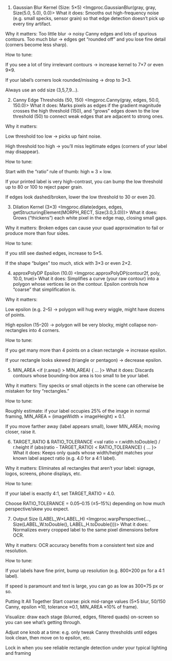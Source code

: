 1. Gaussian Blur Kernel (Size: 5×5)
<Imgproc.GaussianBlur(gray, gray, Size(5.0, 5.0), 0.0)>
What it does: Smooths out high-frequency noise (e.g. small specks, sensor grain) so that edge detection doesn’t pick up every tiny artifact.

Why it matters: Too little blur → noisy Canny edges and lots of spurious contours. Too much blur → edges get “rounded off” and you lose fine detail (corners become less sharp).

How to tune:

If you see a lot of tiny irrelevant contours → increase kernel to 7×7 or even 9×9.

If your label’s corners look rounded/missing → drop to 3×3.

Always use an odd size (3,5,7,9…).

2. Canny Edge Thresholds (50, 150)
<Imgproc.Canny(gray, edges, 50.0, 150.0)>
What it does: Marks pixels as edges if the gradient magnitude crosses the high threshold (150), and “grows” edges down to the low threshold (50) to connect weak edges that are adjacent to strong ones.

Why it matters:

Low threshold too low → picks up faint noise.

High threshold too high → you’ll miss legitimate edges (corners of your label may disappear).

How to tune:

Start with the “ratio” rule of thumb: high ≈ 3 × low.

If your printed label is very high-contrast, you can bump the low threshold up to 80 or 100 to reject paper grain.

If edges look dashed/broken, lower the low threshold to 30 or even 20.

3. Dilation Kernel (3×3)
<Imgproc.dilate(edges, edges, getStructuringElement(MORPH_RECT, Size(3.0,3.0)))>
What it does: Grows (“thickens”) each white pixel in the edge map, closing small gaps.

Why it matters: Broken edges can cause your quad approximation to fail or produce more than four sides.

How to tune:

If you still see dashed edges, increase to 5×5.

If the shape “bulges” too much, stick with 3×3 or even 2×2.

4. approxPolyDP Epsilon (10.0)
<Imgproc.approxPolyDP(contour2f, poly, 10.0, true)>
What it does: Simplifies a curve (your raw contour) into a polygon whose vertices lie on the contour. Epsilon controls how “coarse” that simplification is.

Why it matters:

Low epsilon (e.g. 2–5) → polygon will hug every wiggle, might have dozens of points.

High epsilon (15–20) → polygon will be very blocky, might collapse non-rectangles into 4 corners.

How to tune:

If you get many more than 4 points on a clean rectangle → increase epsilon.

If your rectangle looks skewed (triangle or pentagon) → decrease epsilon.

5. MIN_AREA
<if (r.area() > MIN_AREA) { … }>
What it does: Discards contours whose bounding-box area is too small to be your label.

Why it matters: Tiny specks or small objects in the scene can otherwise be mistaken for tiny “rectangles.”

How to tune:

Roughly estimate: if your label occupies 25% of the image in normal framing, MIN_AREA = (imageWidth × imageHeight) × 0.1.

If you move farther away (label appears small), lower MIN_AREA; moving closer, raise it.

6. TARGET_RATIO & RATIO_TOLERANCE
<val ratio = r.width.toDouble() / r.height
if (abs(ratio - TARGET_RATIO) < RATIO_TOLERANCE) { … }>
What it does: Keeps only quads whose width/height matches your known label aspect ratio (e.g. 4.0 for a 4:1 label).

Why it matters: Eliminates all rectangles that aren’t your label: signage, logos, screens, phone displays, etc.

How to tune:

If your label is exactly 4:1, set TARGET_RATIO = 4.0.

Choose RATIO_TOLERANCE = 0.05–0.15 (±5–15%) depending on how much perspective/skew you expect.

7. Output Size (LABEL_W×LABEL_H)
<Imgproc.warpPerspective(..., Size(LABEL_W.toDouble(), LABEL_H.toDouble()))>
What it does: Normalizes every cropped label to the same pixel dimensions before OCR.

Why it matters: OCR accuracy benefits from a consistent text size and resolution.

How to tune:

If your labels have fine print, bump up resolution (e.g. 800×200 px for a 4:1 label).

If speed is paramount and text is large, you can go as low as 300×75 px or so.

Putting It All Together
Start coarse: pick mid-range values (5×5 blur, 50/150 Canny, epsilon ≈10, tolerance ≈0.1, MIN_AREA ≈10% of frame).

Visualize: draw each stage (blurred, edges, filtered quads) on-screen so you can see what’s getting through.

Adjust one knob at a time: e.g. only tweak Canny thresholds until edges look clean, then move on to epsilon, etc.

Lock in when you see reliable rectangle detection under your typical lighting and framing